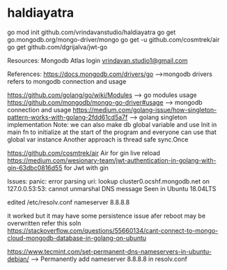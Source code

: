 # haldiayatra

go mod init github.com/vrindavanstudio/haldiayatra
go get go.mongodb.org/mongo-driver/mongo
go get -u github.com/cosmtrek/air
go get github.com/dgrijalva/jwt-go

Resources:
Mongodb Atlas 
login vrindavan.studio1@gmail.com

References:
https://docs.mongodb.com/drivers/go               -->mongodb drivers refers to mongodb connection and usage

https://github.com/golang/go/wiki/Modules         --> go modules usage
https://github.com/mongodb/mongo-go-driver#usage  --> mongodb connection and usage
https://medium.com/golang-issue/how-singleton-pattern-works-with-golang-2fdd61cd5a7f --> golang singleton implementation
Note: we can also make db global variable and use Init in main fn to initialize at the start of the program and everyone can use that global var instance
Another approach is thread safe sync.Once

https://github.com/cosmtrek/air  Air for gin live reload
https://medium.com/wesionary-team/jwt-authentication-in-golang-with-gin-63dbc0816d55 for Jwt with gin


Issues:
panic: error parsing uri: lookup cluster0.ocshf.mongodb.net on 127.0.0.53:53: cannot unmarshal DNS message
Seen in Ubuntu 18.04LTS 

edited /etc/resolv.conf
nameserver 8.8.8.8 

it worked but it may have some persistence issue afer reboot may be overwritten refer this soln
https://stackoverflow.com/questions/55660134/cant-connect-to-mongo-cloud-mongodb-database-in-golang-on-ubuntu

https://www.tecmint.com/set-permanent-dns-nameservers-in-ubuntu-debian/  --> Permanently add nameserver 8.8.8.8 in resolv.conf 

